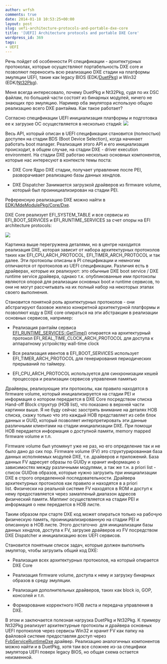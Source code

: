 ```yaml
---
author: wrfsh
comments: true
date: 2014-01-18 10:53:25+00:00
layout: post
slug: uefi-architecture-protocols-and-portable-dxe-core
title: '[UEFI] Architecture protocols and portable DXE Core'
wordpress_id: 369
tags:
- UEFI
---
```


Речь пойдет об особенности PI спецификации - архитектурных протоколах, которые осуществляют портабельность DXE core и позволяют переносить всю реализацию DXE стадии на платформы эмуляции UEFI, такие как legacy BIOS (EDK/[DuetPkg](http://sourceforge.net/p/edk2/code/HEAD/tree/trunk/edk2/DuetPkg/)) и Win32 (EDK/[Nt32Pkg](http://sourceforge.net/p/edk2/code/HEAD/tree/trunk/edk2/Nt32Pkg/)).

Меня всегда интересовало, почему DuetPkg и Nt32Pkg, судя по их DSC файлам, по большей части состоят из бинарных модулей, ничего не знающих про эмуляцию. Наример оба эмулятора использую общую реализацию всего DXE рантайма. Как такое работает?

Согласно спецификации UEFI инициализация платформы и подготовка ее к загрузке ОС осуществляется в несколько стадий:
<a href="{{ site.baseurl }}public/images/uefifig61.gif"><img src="{{ site.baseurl }}public/images/uefifig61.gif"></img></a>

Весь API, который описан в UEFI спецификации становится (полностью) доступен на стадии BDS (Boot Device Selection), когда начинает работать boot manager. Реализация этого API и его инициализация происходит, в общем случае, на стадии DXE - driver execution environment. На стадии DXE работаю несколько основных компонентов, которые нас интересуют в контексте темы поста:



	
  * DXE Core
Ядро DXE стадии, получает управление после PEI, разворачивает реализацию базы данных хендлов.

	
  * DXE Dispatcher
Занимается загрузкой драйверов из firmware volume, который был проинициализирован на стадии PEI.


Референсную реализацию DXE можно найти в [EDK/MdeModulePkg/Core/Dxe](http://sourceforge.net/p/edk2/code/HEAD/tree/trunk/edk2/MdeModulePkg/Core/Dxe/).

DXE Core реализует EFI_SYSTEM_TABLE и все сервисы из EFI_BOOT_SERVICES и EFI_RUNTIME_SERVICES за счет опоры на EFI architecture protocols:

<a href="{{ site.baseurl }}public/images/dxefoundationarchitectural1.png"><img src="{{ site.baseurl }}public/images/dxefoundationarchitectural1.png"></img></a>

Картинка выше перегружена деталями, но в центре находится реализация DXE, которая зависит от набора архитектурных протоколов таких как EFI_CPU_ARCH_PROTOCOL, EFI_TIMER_ARCH_PROTOCOL и так далее. Эти протоколы описаны в PI спецификации и немногим отличаются от протоколов из UEFI спецификации. Различия есть в драйверах, которые их реализуют: это обычные DXE boot service / DXE runtime service драйвера, однако т.к. опубликованные ими протоколы являются опорой для реализации основных boot и runtime сервисов, то они не могут рассчитывать на их полный набор на некоторых этапах своего выполнения.

Становится понятной роль архитектурных протоколов - они абстрагируют базовое железо конкретной архитектурной платформы и позволяют коду в DXE core опираться на эти абстракции в реализации основных сервисов, например:



	
  * Реализация рантайм сервиса [EFI_RUNTIME_SERVICES::GetTime()](http://wiki.phoenix.com/wiki/index.php/EFI_RUNTIME_SERVICES#GetTime.28.29) опирается на архитектурный протокол EFI_REAL_TIME_CLOCK_ARCH_PROTOCOL для доступа к аппаратному устройству wall-time clock

	
  * Вся реализация ивентов в EFI_BOOT_SERVICES использует EFI_TIMER_ARCH_PROTOCOL для генерирования периодических прерываний по таймеру.

	
  * EFI_CPU_ARCH_PROTOCOL используется для синхронизации кешей процессора и реализации сервисов управления памятью


Драйверы, реализующие эти протоколы, как правило находятся в firmware volume, который инициализируется на стадии PEI и информация о котором передается в DXE Core посредством списка Hand-off Block структур (HOB list), что показано в верхней части картинки выше. Я не буду сейчас заострять внимание на деталях HOB списка, скажу только что это каждый HOB представляет из себя блок данных и GUID, который позволяет интерпретировать эти данные различными клиентами на стадии инициализации DXE. При помощи HOB передается информация о доступной памяти, memory mapped firmware volume и т.п.

Firmware volume был упомянут уже не раз, но его определение так и не было дано до сих пор. Firmware volume (FV) это структурированная база данных исполняемых модулей DXE, т.е. драйверов и приложений. База данных FV адресует образы по GUIDу и хранит информацию о зависимостях между различными модулями, а так же т.н. a priori list - список GUIDов образов, которые нужно загрузить при инициализации DXE в строго определенной последовательности. Драйвера архитектурных протоколов как правило и находятся в a priori list. Физически на реальной системе FV находятся в ROM и доступ к нему предоставляется через замапленый диапазон адресов физический памяти. Маппинг осуществляется на стадии PEI и информация о нем передается в HOB листе.

Таким образом при старте DXE код может опираться только на рабочую физическую память, проинициализированную на стадии PEI и описанную в HOB листе. Этого достаточно  для инициализации базы данных хендлов, доступа к FV, загрузке драйверов из FV посредством DXE Dispatcher и инициализацию всех UEFI сервисов.

Становится понятным список задач, которые должен выполнить эмулятор, чтобы загрузить общий код DXE:



	
  * Реализация всех архитектурных протоколов, на который опирается DXE Core

	
  * Реализация firmware volume, доступа к нему и загрузку бинарных образов в среду эмуляции.

	
  * Реализация дополнительных драйверов, таких как block io, GOP, консолей и т.п.

	
  * Формарование корректного HOB листа и передача управления в DXE.


В этом и заключается полезная нагрузка DuetPkg и Nt32Pkg. К примеру Nt32Pkg реализует архитектурные протоколы и драйвера основных UEFI протоколов через сервисы Win32 и хранит FV как папку на файловой системе предоставляя доступ через [FvbServiceRuntimeDxe](http://sourceforge.net/p/edk2/code/HEAD/tree/trunk/edk2/Nt32Pkg/FvbServicesRuntimeDxe/) драйвер. Реализацию аналогичных компонентов можно найти и в DuetPkg, хотя там все сложнее из-за специфики эмулятора UEFI поверх legacy BIOS, но общая схема остается неизменной.

